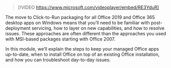 >[!VIDEO https://www.microsoft.com/videoplayer/embed/RE3YduR]

The move to Click-to-Run packaging for all Office 2019 and Office 365 desktop apps on Windows means that you’ll need to be familiar with post-deployment servicing, how to layer on new capabilities, and how to resolve issues. These approaches are often different than the approaches you used with MSI-based packages starting with Office 2007.

In this module, we’ll explain the steps to keep your managed Office apps up-to-date, when to install Office on top of an existing Office installation, and how you can troubleshoot day-to-day issues.

